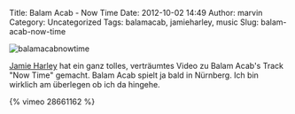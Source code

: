 Title: Balam Acab - Now Time
Date: 2012-10-02 14:49
Author: marvin
Category: Uncategorized
Tags: balamacab, jamieharley, music
Slug: balam-acab-now-time

![balamacabnowtime]({filename}/images/balamacabnowtime.jpg)

[Jamie Harley](http://jamieharley.tumblr.com/) hat ein ganz tolles,
verträumtes Video zu Balam Acab's Track "Now Time" gemacht. Balam Acab
spielt ja bald in Nürnberg. Ich bin wirklich am überlegen ob ich da
hingehe.

{% vimeo 28661162 %}

